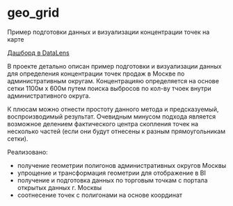 # geo_grid
Пример подготовки данных и визуализации концентрации точек на карте

[Дашборд в DataLens](https://datalens.yandex.cloud/qk97nm2ebiayd-karta)

В проекте детально описан пример подготовки и визуализации данных для определения концентрации точек продаж в Москве по административным округам.
Концентрацияю определяется на основе сетки 1100м x 600м путем поиска выбросов по кол-ву тчоек внутри административного округа.

К плюсам можно отнести простоту данного метода и предсказуемый, воспроизводимый результат.
Очевидным минусом подхода является возможное делением фактического центра скопления точек на несколько частей (если они будут отнесены к разным прямоугольникам сетки).

Реализовано:
- получение геометрии полигонов административных округов Москвы
- упрощение и трансформация геометрии для отображение в BI
- получение и подготовка данных по торговым точкам с портала открытых данных г. Москвы
- соотнесение точек с полигонами на основе координат
